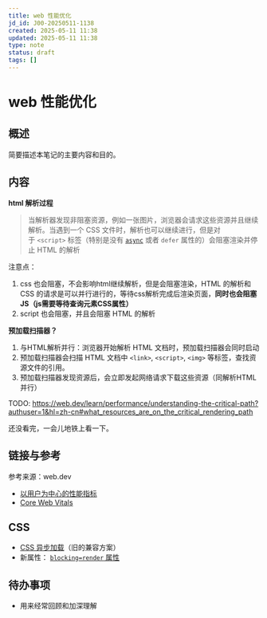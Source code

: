 ```yaml
---
title: web 性能优化
jd_id: J00-20250511-1138
created: 2025-05-11 11:38
updated: 2025-05-11 11:38
type: note
status: draft
tags: []
---
```


# web 性能优化

## 概述

简要描述本笔记的主要内容和目的。

## 内容
**html 解析过程**

> 当解析器发现非阻塞资源，例如一张图片，浏览器会请求这些资源并且继续解析。当遇到一个 CSS 文件时，解析也可以继续进行，但是对于 `<script>` 标签（特别是没有 [`async`](https://developer.mozilla.org/zh-CN/docs/Web/JavaScript/Reference/Statements/async_function) 或者 `defer` 属性的）会阻塞渲染并停止 HTML 的解析
> 

注意点：

1. css 也会阻塞，不会影响html继续解析，但是会阻塞渲染，HTML 的解析和 CSS 的请求是可以并行进行的，等待css解析完成后渲染页面，**同时也会阻塞 JS（js需要等待查询元素CSS属性）**
2. script 也会阻塞，并且会阻塞 HTML 的解析

**预加载扫描器？**

1. 与HTML解析并行：浏览器开始解析 HTML 文档时，预加载扫描器会同时启动
2. 预加载扫描器会扫描 HTML 文档中 `<link>`, `<script>`, `<img>` 等标签，查找资源文件的引用。
3. 预加载扫描器发现资源后，会立即发起网络请求下载这些资源（同解析HTML 并行）

TODO: https://web.dev/learn/performance/understanding-the-critical-path?authuser=1&hl=zh-cn#what_resources_are_on_the_critical_rendering_path

还没看完，一会儿地铁上看一下。

## 链接与参考

参考来源：web.dev

- [以用户为中心的性能指标](https://web.dev/articles/user-centric-performance-metrics?authuser=1&hl=zh-cn#important-metrics)
- [Core Web Vitals](https://web.dev/articles/vitals?authuser=1&hl=zh-cn)

## CSS

- [CSS 异步加载](https://www.filamentgroup.com/lab/load-css-simpler/)（旧的兼容方案）
- 新属性： [`blocking=render` 属性](https://html.spec.whatwg.org/multipage/urls-and-fetching.html#blocking-attributes)

## 待办事项

- 用来经常回顾和加深理解

 

